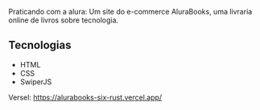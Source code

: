 Praticando com a alura: Um site do e-commerce AluraBooks, uma livraria online de livros sobre tecnologia.</p>

## Tecnologias
* HTML
* CSS
* SwiperJS


Versel: https://alurabooks-six-rust.vercel.app/
